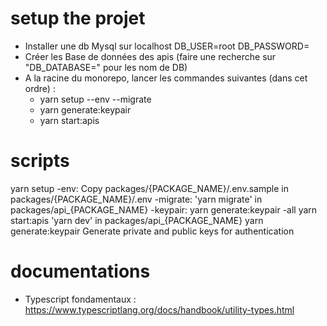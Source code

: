 # setup the projet 
- Installer une db Mysql sur localhost
    DB_USER=root
    DB_PASSWORD=
- Créer les Base de données des apis (faire une recherche sur "DB_DATABASE=" pour les nom de DB)
- A la racine du monorepo, lancer les commandes suivantes (dans cet ordre) :
    - yarn setup --env --migrate
    - yarn generate:keypair
    - yarn start:apis
# scripts
yarn setup
    -env: Copy packages/{PACKAGE_NAME}/.env.sample in packages/{PACKAGE_NAME}/.env
    -migrate: 'yarn migrate' in packages/api_{PACKAGE_NAME}
    -keypair: yarn generate:keypair
    -all 
yarn start:apis
    'yarn dev' in packages/api_{PACKAGE_NAME}
yarn generate:keypair
    Generate private and public keys for authentication

# documentations
- Typescript fondamentaux : https://www.typescriptlang.org/docs/handbook/utility-types.html